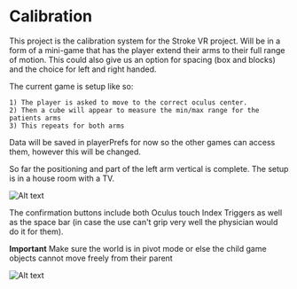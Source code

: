 # Calibration

This project is the calibration system for the Stroke VR project.
Will be in a form of a mini-game that has the player extend their arms to their full range of motion.
This could also give us an option for spacing (box and blocks) and the choice for left and right handed.

The current game is setup like so:
```
1) The player is asked to move to the correct oculus center.
2) Then a cube will appear to measure the min/max range for the patients arms
3) This repeats for both arms
```
  
  
Data will be saved in playerPrefs for now so the other games can access them, however this will be changed.


So far the positioning and part of the left arm vertical is complete.
The setup is in a house room with a TV.

![Alt text](https://github.com/StrokeVR/Calibration/blob/master/Assets/Resources/CaptureVR.PNG)

The confirmation buttons include both Oculus touch Index Triggers as well as the space bar (in case the use can't grip very well the physician would do it for them).

 
****Important****
Make sure the world is in pivot mode or else the child game objects cannot move freely from their parent

![Alt text](https://github.com/StrokeVR/Calibration/blob/master/Assets/Resources/CaptureUnity.PNG)
